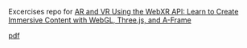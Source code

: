 Excercises repo for
[AR and VR Using the WebXR API: Learn to Create Immersive Content with WebGL, Three.js, and A-Frame](https://www.amazon.com/Using-WebXR-API-Immersive-Frame/dp/1484263170)


[pdf](./pdf/Rakesh%20Baruah%20-%20AR%20and%20VR%20Using%20the%20WebXR%20API_%20Learn%20to%20Create%20Immersive%20Content%20with%20WebGL%2C%20Three.js%2C%20and%20A-Frame-Apress%20(2021).pdf)
